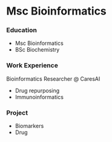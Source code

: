 # Msc Bioinformatics

### Education
- Msc Bioinformatics
- BSc Biochemistry

### Work Experience
Bioinformatics Researcher @ CaresAI
- Drug repurposing
- Immunoinformatics

### Project
- Biomarkers
- Drug
